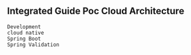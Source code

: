 

## Integrated Guide Poc Cloud Architecture

	Development
	cloud native
	Spring Boot
	Spring Validation 

